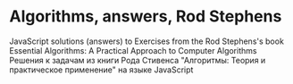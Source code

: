 # Algorithms, answers, Rod Stephens
JavaScript solutions (answers) to Exercises from the Rod Stephens's book Essential Algorithms: A Practical Approach to Computer Algorithms 
Решения к задачам из книги Рода Стивенса "Алгоритмы: Теория и практическое применение" на языке JavaScript 
